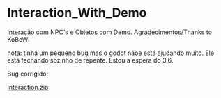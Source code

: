 # Interaction_With_Demo
Interação com NPC's e Objetos com Demo. Agradecimentos/Thanks to KoBeWi

nota: tinha um pequeno bug mas o godot nãoe está ajudando muito. Ele está fechando sozinho de repente. Estou a espera do 3.6.

Bug corrigido!

[Interaction.zip](https://github.com/ryugold777/Interaction_With_Demo/files/10378521/Interaction.zip)
